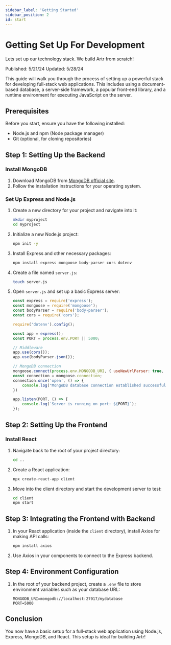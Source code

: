 ```yaml
---
sidebar_label: 'Getting Started'
sidebar_position: 2
id: start
---
```


# Getting Set Up For Development

Lets set up our technology stack. We build Artr from scratch!

Published: 5/21/24
Updated: 5/28/24

<!-- ## 1. Set Up A Project Directory
Create a new directory for your project and navigate into it. You can name the folder whatever you like so long as you can recognize it. I suggest "artr-name-dev" and replace 'name' with your first name'

```bash
mkdir artr-name-dev
cd artr-name-dev
```

## 2. Initialize Node.js 
Initialize a new Node.js project by running:

```
npm init -y
```

## 3. Setting up Express
```
npm install express body-parser cors firebase-admin
```

## 4. Create a Server Directory
```
mkdir server
cd server
touch index.js
```

add this to the index.js file:
```
const express = require('express');
const bodyParser = require('body-parser');
const cors = require('cors');
const admin = require('firebase-admin');
const serviceAccount = require('./path-to-your-service-account-file.json');

const app = express();
const port = process.env.PORT || 5000;

admin.initializeApp({
  credential: admin.credential.cert(serviceAccount),
  databaseURL: "https://<your-database-name>.firebaseio.com"
});

const db = admin.firestore();

app.use(cors());
app.use(bodyParser.json());

app.get('/', async (req, res) => {
  const snapshot = await db.collection('your-collection').get();
  const data = snapshot.docs.map(doc => doc.data());
  res.send(data);
});

// Define other routes here

app.listen(port, () => {
  console.log(`Server is running on port ${port}`);
});

``` -->

This guide will walk you through the process of setting up a powerful stack for developing full-stack web applications. This includes using a document-based database, a server-side framework, a popular front-end library, and a runtime environment for executing JavaScript on the server.

## Prerequisites

Before you start, ensure you have the following installed:
- Node.js and npm (Node package manager)
- Git (optional, for cloning repositories)

## Step 1: Setting Up the Backend

### Install MongoDB
1. Download MongoDB from [MongoDB official site](https://www.mongodb.com/try/download/community).
2. Follow the installation instructions for your operating system.

### Set Up Express and Node.js
1. Create a new directory for your project and navigate into it:
   ```bash
   mkdir myproject
   cd myproject
   ```
2. Initialize a new Node.js project:
   ```bash
   npm init -y
   ```
3. Install Express and other necessary packages:
   ```bash
   npm install express mongoose body-parser cors dotenv
   ```
4. Create a file named `server.js`:
   ```bash
   touch server.js
   ```
5. Open `server.js` and set up a basic Express server:
   ```javascript
   const express = require('express');
   const mongoose = require('mongoose');
   const bodyParser = require('body-parser');
   const cors = require('cors');

   require('dotenv').config();

   const app = express();
   const PORT = process.env.PORT || 5000;

   // Middleware
   app.use(cors());
   app.use(bodyParser.json());

   // MongoDB connection
   mongoose.connect(process.env.MONGODB_URI, { useNewUrlParser: true, useUnifiedTopology: true });
   const connection = mongoose.connection;
   connection.once('open', () => {
       console.log("MongoDB database connection established successfully");
   })

   app.listen(PORT, () => {
       console.log(`Server is running on port: ${PORT}`);
   });
   ```

## Step 2: Setting Up the Frontend

### Install React
1. Navigate back to the root of your project directory:
   ```bash
   cd ..
   ```
2. Create a React application:
   ```bash
   npx create-react-app client
   ```
3. Move into the client directory and start the development server to test:
   ```bash
   cd client
   npm start
   ```

## Step 3: Integrating the Frontend with Backend
1. In your React application (inside the `client` directory), install Axios for making API calls:
   ```bash
   npm install axios
   ```
2. Use Axios in your components to connect to the Express backend.

## Step 4: Environment Configuration
1. In the root of your backend project, create a `.env` file to store environment variables such as your database URL:
   ```plaintext
   MONGODB_URI=mongodb://localhost:27017/mydatabase
   PORT=5000
   ```

## Conclusion

You now have a basic setup for a full-stack web application using Node.js, Express, MongoDB, and React. This setup is ideal for building Artr!